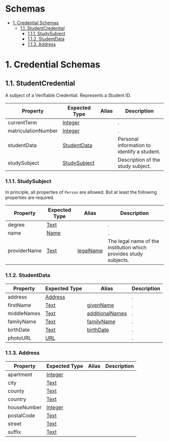 # Schemas <!-- omit in toc -->

- [1. Credential Schemas](#1-credential-schemas)
  - [1.1. StudentCredential](#11-studentcredential)
    - [1.1.1. StudySubject](#111-studysubject)
    - [1.1.2. StudentData](#112-studentdata)
    - [1.1.3. Address](#113-address)

# 1. Credential Schemas

## 1.1. StudentCredential

A subject of a Verifiable Credential. Represents a Student ID.

| Property            | Expected Type                 | Alias | Description                                 |
| ------------------- | ----------------------------- | ----- | ------------------------------------------- |
| currentTerm         | [Integer]                     |       | .                                           |
| matriculationNumber | [Integer]                     |       | .                                           |
| studentData         | [StudentData](#studentdata)   |       | Personal information to identify a student. |
| studySubject        | [StudySubject](#studysubject) |       | Description of the study subject.           |

### 1.1.1. StudySubject

In principle, all properties of `Person` are allowed.
But at least the following properties are required.

| Property     | Expected Type | Alias       | Description                                                      |
| ------------ | ------------- | ----------- | ---------------------------------------------------------------- |
| degree       | [Text]        |             | .                                                                |
| name         | [Name]        |             | .                                                                |
| providerName | [Text]        | [legalName] | The legal name of the institution which provides study subjects. |

### 1.1.2. StudentData

| Property    | Expected Type       | Alias             | Description |
| ----------- | ------------------- | ----------------- | ----------- |
| address     | [Address](#address) |                   | .           |
| firstName   | [Text]              | [givenName]       | .           |
| middleNames | [Text]              | [additionalNames] | .           |
| familyName  | [Text]              | [familyName]      | .           |
| birthDate   | [Text]              | [birthDate]       | .           |
| photoURL    | [URL]               |                   | .           |

### 1.1.3. Address 

| Property    | Expected Type | Alias | Description |
| ----------- | ------------- | ----- | ----------- |
| apartment   | [Integer]     |       |             |
| city        | [Text]        |       |             |
| county      | [Text]        |       |             |
| country     | [Text]        |       |             |
| houseNumber | [Integer]     |       |             |
| postalCode  | [Text]        |       |             |
| street      | [Text]        |       |             |
| suffix      | [Text]        |       |             |

<!-- Link list -->

[Integer]: https://schema.org/Integer
[Name]: https://schema.org/Name
[Text]: https://schema.org/Text
[URL]: https://schema.org/URL

[additionalNames]: https://schema.org/additionalNames
[birthDate]: https://schema.org/birthDate
[familyName]: https://schema.org/familyName
[givenName]: https://schema.org/givenName
[legalName]: https://schema.org/legalName
